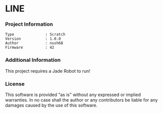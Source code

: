 LINE
================



### Project Information
```
Type              : Scratch
Version           : 1.0.0
Author            : nush68
Firmware          : 42
```

### Additional Information
This project requires a Jade Robot to run!

### License
This software is provided "as is" without any expressed or implied warranties.  In no case shall the author or any contributors be liable for any damages caused by the use of this software.

